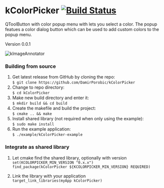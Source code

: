 # kColorPicker [![Build Status](https://travis-ci.org/DamirPorobic/kColorPicker.svg?branch=master)](https://travis-ci.org/DamirPorobic/kColorPicker)
QToolButton with color popup menu with lets you select a color. The popup featues a color dialog button which can be used to add custom colors to the popup menu.

Version 0.0.1

![kImageAnnotator](https://i.imgur.com/VkhUvFa.png "kColorPicker")

### Building from source
1. Get latest release from GitHub by cloning the repo:  
    `$ git clone https://github.com/DamirPorobic/kColorPicker`
2. Change to repo directory:  
    `$ cd kColorPicker`  
3. Make new build directory and enter it:  
    `$ mkdir build && cd build`  
4. Create the makefile and build the project:  
    `$ cmake .. && make`  
5. Install shared library (not required when only using the example):  
    `$ sudo make install`  
6. Run the example application:  
    `$ ./example/kColorPicker-example`  

### Integrate as shared library

1. Let cmake find the shared library, optionally with version  
    `set(KCOLORPICKER_MIN_VERSION "0.x.x")`  
    `find_package(kColorPicker ${KCOLORPICKER_MIN_VERSION} REQUIRED)`  

2. Link the library with your application  
    `target_link_libraries(myApp kColorPicker)`  